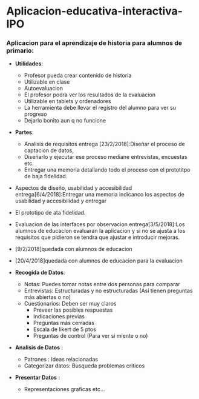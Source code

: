 # Aplicacion-educativa-interactiva-IPO

### Aplicacion para el aprendizaje de historia para alumnos de primario:

* __Utilidades__:
  * Profesor pueda crear contenido de historia
  * Utilizable en clase
  * Autoevaluacion
  * El profesor podra ver los resultados de la evaluacion
  * Utilizable en tablets y ordenadores
  * La herramienta debe llevar el registro del alumno para ver su progreso
  * Dejarlo bonito aun q no funcione

* __Partes__:
  * Analisis de requisitos entrega [23/2/2018]:Diseñar el proceso de captacion de datos, 
  * Diseñarlo y ejecutar ese proceso mediane entrevistas, encuestas etc.
  * Entregar una memoria detallando todo el proceso con el prototitpo de baja fidelidad.

* Aspectos de diseño, usabilidad y accesibilidad entrega[6/4/2018]:Entregar una memoria indicanco los aspectos de usabilidad y accesibilidad y entregar
* El prototipo de ata fidelidad.

* Evaluacion de las interfaces por observacion entrega[3/5/2018]:Los alumnos de educacion evaluaran la aplicacion y si no se ajusta a los requisitos 
que pidieron se tendra que ajustar e introducir mejoras.
		  
* [9/2/2018]quedada con alumnos de educacion 
* [20/4/2018]quedada con alumnos de educacion para la evaluacion 

* __Recogida de Datos__:
  * Notas: Puedes tomar notas entre dos personas para comparar
  * Entrevistas: Estructuradas y no estructuradas (Así tienen preguntas más abiertas o no)
  * Cuestionarios: Deben ser muy claros
    * Preveer las posibles respuestas
    * Indicaciones previas 
    * Preguntas más cerradas
    * Escala de likert de 5 ptos
    * Preguntas de control (Para ver si miente o no)
* __Analisis de Datos__ :
  * Patrones : Ideas relacionadas
  * Categorizar datos: Busqueda problemas criticos
* __Presentar Datos__ :
  * Representaciones graficas etc...
